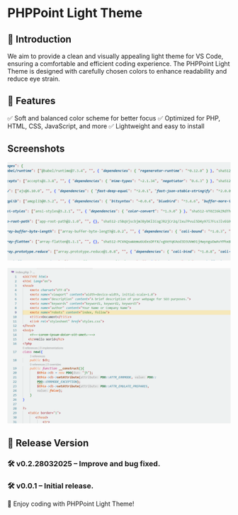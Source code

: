 # PHPPoint Light Theme
## 🌟 Introduction
We aim to provide a clean and visually appealing light theme for VS Code, ensuring a comfortable and efficient coding experience. The PHPPoint Light Theme is designed with carefully chosen colors to enhance readability and reduce eye strain.

## 🎨 Features
✅ Soft and balanced color scheme for better focus
✅ Optimized for PHP, HTML, CSS, JavaScript, and more
✅ Lightweight and easy to install

## Screenshots
![Screenshot](screenshot/1.png)

![Screenshot](screenshot/2.png)

## 🚀 Release Version
### 🛠 v0.2.28032025 – Improve and bug fixed.
### 🛠 v0.0.1 – Initial release.

🔹 Enjoy coding with PHPPoint Light Theme!
